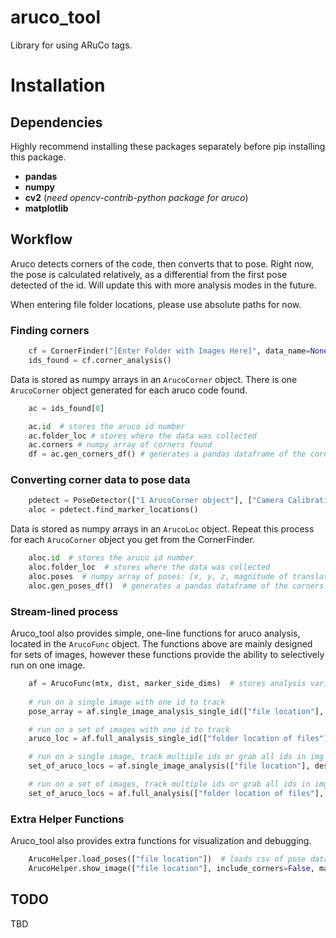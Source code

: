 # aruco_tool
Library for using ARuCo tags.

# Installation
## Dependencies
Highly recommend installing these packages separately before pip installing this package.
* **pandas**
* **numpy**
* **cv2** (*need opencv-contrib-python package for aruco*)
* **matplotlib**

## Workflow
Aruco detects corners of the code, then converts that to pose. Right now, the pose is calculated relatively, as a differential from the first pose detected of the id. Will update this with more analysis modes in the future.

When entering file folder locations, please use absolute paths for now.

### Finding corners
```python
    cf = CornerFinder("[Enter Folder with Images Here]", data_name=None, ar_dict=None, ar_params=None, desired_ids=None)
    ids_found = cf.corner_analysis()
```

Data is stored as numpy arrays in an `ArucoCorner` object. There is one `ArucoCorner` object generated for each aruco code found.
```python
    ac = ids_found[0]

    ac.id  # stores the aruco id number
    ac.folder_loc # stores where the data was collected
    ac.corners # numpy array of corners found
    df = ac.gen_corners_df() # generates a pandas dataframe of the corners
```

### Converting corner data to pose data
```python
    pdetect = PoseDetector(["1 ArucoCorner object"], ["Camera Calibration"], ["radial and tangential dists"], ["marker side dimensions"], ["processing freq (use 1)"])
    aloc = pdetect.find_marker_locations()

```

Data is stored as numpy arrays in an `ArucoLoc` object. Repeat this process for each `ArucoCorner` object you get from the CornerFinder.
```python
    aloc.id  # stores the aruco id number
    aloc.folder_loc  # stores where the data was collected
    aloc.poses  # numpy array of poses: [x, y, z, magnitude of translation, roll, pitch, yaw, relative magnitude of rotation] -> all relative from initial image
    aloc.gen_poses_df()  # generates a pandas dataframe of the corners
```


### Stream-lined process
Aruco_tool also provides simple, one-line functions for aruco analysis, located in the `ArucoFunc` object. The functions above are mainly designed for sets of images, however these functions provide the ability to selectively run on one image.
```python
    af = ArucoFunc(mtx, dist, marker_side_dims)  # stores analysis variables, by default provides my attributes
    
    # run on a single image with one id to track
    pose_array = af.single_image_analysis_single_id(["file location"], desired_id_num)

    # run on a set of images with one id to track
    aruco_loc = af.full_analysis_single_id(["folder location of files"], desired_id_num)

    # run on a single image, track multiple ids or grab all ids in img
    set_of_aruco_locs = af.single_image_analysis(["file location"], desired_ids=None) # if none, grabs all ids in image, otherwise you can specify using a list

    # run on a set of images, track multiple ids or grab all ids in imgs
    set_of_aruco_locs = af.full_analysis(["folder location of files"], desired_ids=None)
```

### Extra Helper Functions
Aruco_tool also provides extra functions for visualization and debugging.
```python
    ArucoHelper.load_poses(["file location"])  # loads csv of pose data into an ArucoLoc object
    ArucoHelper.show_image(["file location"], include_corners=False, marker_size=3)  # shows an image, can choose to show detected corners on the image with the indicated marker size

```

## TODO
TBD